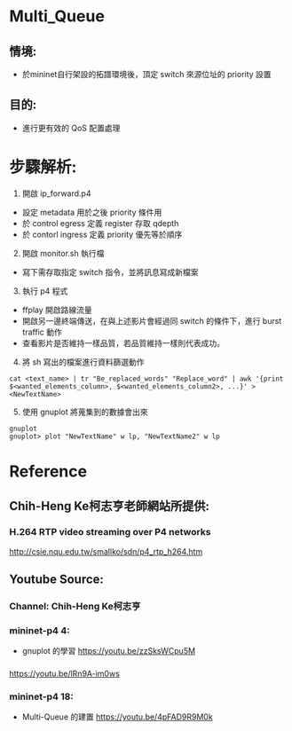 # Multi_Queue
## 情境:
* 於mininet自行架設的拓譜環境後，頂定 switch 來源位址的 priority 設置
## 目的: 
* 進行更有效的 QoS 配置處理


# 步驟解析:
1. 開啟 ip_forward.p4 
* 設定 metadata 用於之後 priority 條件用
* 於 control egress 定義 register 存取 qdepth
* 於 contorl ingress 定義 priority 優先等於順序

2. 開啟 monitor.sh 執行檔
* 寫下需存取指定 switch 指令，並將訊息寫成新檔案

3. 執行 p4 程式
* ffplay 開啟路線流量
* 開啟另一邊終端傳送，在與上述影片會經過同 switch 的條件下，進行 burst traffic 動作
* 查看影片是否維持一樣品質，若品質維持一樣則代表成功。

4. 將 sh 寫出的檔案進行資料篩選動作
```shell
cat <text_name> | tr "Be_replaced_words" "Replace_word" | awk '{print $<wanted_elements_column>, $<wanted_elements_column2>, ...}' > <NewTextName>
```

5. 使用 gnuplot 將蒐集到的數據會出來
```shell
gnuplot
gnuplot> plot "NewTextName" w lp, "NewTextName2" w lp
```

# Reference

## Chih-Heng Ke柯志亨老師網站所提供:
### H.264 RTP video streaming over P4 networks
http://csie.nqu.edu.tw/smallko/sdn/p4_rtp_h264.htm
## Youtube Source:
### Channel: Chih-Heng Ke柯志亨
### mininet-p4 4:
* gnuplot 的學習
https://youtu.be/zzSksWCpu5M
### 
https://youtu.be/lRn9A-im0ws
### mininet-p4 18:
* Multi-Queue 的建置
https://youtu.be/4pFAD9R9M0k

